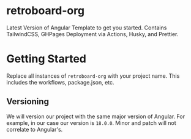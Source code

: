 # retroboard-org

Latest Version of Angular Template to get you started. Contains TailwindCSS, GHPages Deployment via Actions, Husky, and Prettier.

# Getting Started

Replace all instances of `retroboard-org` with your project name. This includes the workflows, package.json, etc.

## Versioning

We will version our project with the same major version of Angular. For example, in our case our version is `18.0.0`. Minor and patch will not correlate to Angular's.
